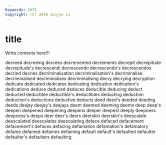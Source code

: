 ```yaml
---
Keywords: 2673
Copyright: (C) 2020 Junjie Li
---
```


# title

Write contents here!!!

decreed 
decreeing 
decrees 
decremented 
decrements 
decrepit 
decrepitude
decrepitude's 
decrescendi 
decrescendo 
decrescendo's 
decrescendos 
decried 
decries 
decriminalisation 
decriminalisation's 
decriminalise
decriminalised 
decriminalises 
decriminalising 
decry 
decrying 
decryption 
dedicate 
dedicated 
dedicates 
dedicating
dedication 
dedication's 
dedications 
deduce 
deduced 
deduces 
deducible 
deducing 
deduct 
deducted
deductible 
deductible's 
deductibles 
deducting 
deduction 
deduction's 
deductions 
deductive 
deducts 
deed
deed's 
deeded 
deeding 
deeds 
deejay 
deejay's 
deejays 
deem 
deemed 
deeming
deems 
deep 
deep's 
deepen 
deepened 
deepening 
deepens 
deeper 
deepest 
deeply
deepness 
deepness's 
deeps 
deer 
deer's 
deers 
deerskin 
deerskin's 
deescalate 
deescalated
deescalates 
deescalating 
deface 
defaced 
defacement 
defacement's 
defaces 
defacing 
defamation 
defamation's
defamatory 
defame 
defamed 
defames 
defaming 
default 
default's 
defaulted 
defaulter 
defaulter's
defaulters 
defaulting 
